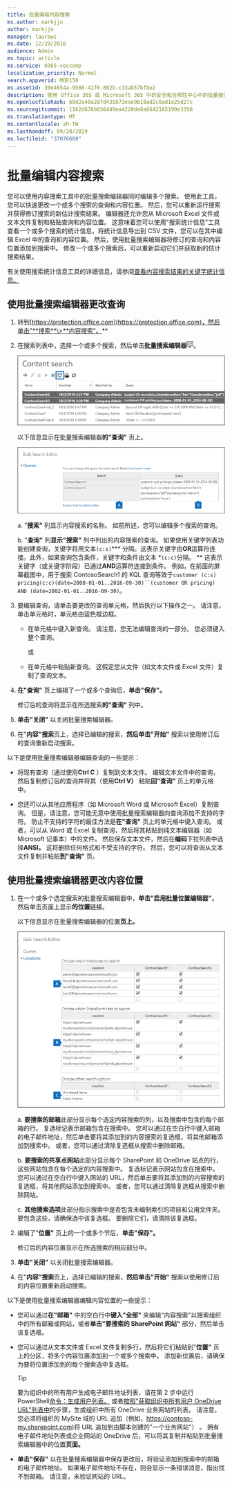 ```yaml
---
title: 批量编辑内容搜索
ms.author: markjjo
author: markjjo
manager: laurawi
ms.date: 12/29/2016
audience: Admin
ms.topic: article
ms.service: O365-seccomp
localization_priority: Normal
search.appverid: MOE150
ms.assetid: 39e4654a-9588-41f6-892b-c33ab57bfbe2
description: 使用 Office 365 或 Microsoft 365 中的安全和合规性中心中的批量搜索编辑器快速更改一个或多个内容搜索的查询和内容位置。
ms.openlocfilehash: 69d2a40a28fd435873eae9b19ad2c8ad1e25d27c
ms.sourcegitcommit: 1162d676b036449ea4220de8a6642165190e3398
ms.translationtype: MT
ms.contentlocale: zh-TW
ms.lasthandoff: 09/20/2019
ms.locfileid: "37076660"
---
```

# <a name="bulk-edit-content-searches"></a>批量编辑内容搜索

您可以使用内容搜索工具中的批量搜索编辑器同时编辑多个搜索。 使用此工具，您可以快速更改一个或多个搜索的查询和内容位置。 然后，您可以重新运行搜索并获得修订搜索的新估计搜索结果。 编辑器还允许您从 Microsoft Excel 文件或文本文件复制和粘贴查询和内容位置。 这意味着您可以使用"搜索统计信息"工具查看一个或多个搜索的统计信息，将统计信息导出到 CSV 文件，您可以在其中编辑 Excel 中的查询和内容位置。 然后，使用批量搜索编辑器将修订的查询和内容位置添加到搜索中。 修改一个或多个搜索后，可以重新启动它们并获取新的估计搜索结果。
  
有关使用搜索统计信息工具的详细信息，请参阅[查看内容搜索结果的关键字统计信息。](view-keyword-statistics-for-content-search.md)
  
## <a name="use-the-bulk-search-editor-to-change-queries"></a>使用批量搜索编辑器更改查询

1. 转到[https://protection.office.com](https://protection.office.com)，然后单击"**搜索**\>**内容搜索"。**
    
2. 在搜索列表中，选择一个或多个搜索，然后单击**批量搜索编辑器**![批量搜索编辑器按钮](media/1ddb3d18-2f00-4a7b-98a6-817ca5ec7014.png)。
    
    ![选择一个或多个搜索，然后单击批量搜索编辑器](media/600c9716-89a2-4451-b111-fa7cfaad2006.png)
  
    以下信息显示在批量搜索编辑器**的"查询"** 页上。 
    
    ![批量搜索编辑器页面显示所选搜索的查询](media/189659af-cc78-4479-b0bc-a93decad2f6c.png)
  
    a. "**搜索"** 列显示内容搜索的名称。 如前所述，您可以编辑多个搜索的查询。 
    
    b. "**查询"** 列**显示"搜索"** 列中列出的内容搜索的查询。 如果使用关键字列表功能创建查询，关键字将用文本`(c:s)`*** 分隔。这表示关键字由**OR**运算符连接。此外，如果查询包含条件，关键字和条件由文本 *`(c:c)`分隔。 ** 这表示关键字（或关键字阶段）已通过**AND**运算符连接到条件。 例如，在前面的屏幕截图中，用于搜索 ContosoSearch1 的 KQL 查询等效于`customer (c:s) pricing(c:c)(date=2000-01-01..2016-09-30)``(customer OR pricing) AND (date=2002-01-01..2016-09-30)`。
    
3. 要编辑查询，请单击要更改的查询单元格，然后执行以下操作之一。 请注意，单击单元格时，单元格由蓝色框边框。
    
   - 在单元格中键入新查询。 请注意，您无法编辑查询的一部分。 您必须键入整个查询。
    
      或
    
    - 在单元格中粘贴新查询。 这假定您从文件（如文本文件或 Excel 文件）复制了查询文本。
    
4. **在"查询"** 页上编辑了一个或多个查询后，**单击"保存"。**
    
    修订后的查询将显示在所选搜索**的"查询"** 列中。 
    
5. **单击"关闭"** 以关闭批量搜索编辑器。 
    
6. 在"**内容"搜索**页上，选择已编辑的搜索，**然后单击"开始"** 搜索以使用修订后的查询重新启动搜索。 
    
以下是使用批量搜索编辑器编辑查询的一些提示：
  
- 将现有查询（通过使用**Ctrl C** ）复制到文本文件。 编辑文本文件中的查询，然后复制修订后的查询并将其（使用**Ctrl V）** 粘贴**回"查询"** 页上的单元格中。 
    
- 您还可以从其他应用程序（如 Microsoft Word 或 Microsoft Excel）复制查询。 但是，请注意，您可能无意中使用批量搜索编辑器向查询添加不支持的字符。 防止不支持的字符的最佳方法是**在"查询"** 页上的单元格中键入查询。 或者，可以从 Word 或 Excel 复制查询，然后将其粘贴到纯文本编辑器（如 Microsoft 记事本）中的文件。 然后保存文本文件，然后在**编码**下拉列表中选择**ANSI。** 这将删除任何格式和不受支持的字符。 然后，您可以将查询从文本文件复制并粘贴**到"查询"** 页。 
    
  
## <a name="use-the-bulk-search-editor-to-change-content-locations"></a>使用批量搜索编辑器更改内容位置

1. 在一个或多个选定搜索的批量搜索编辑器中，**单击"启用批量位置编辑器"，** 然后单击页面上显示**的位置**链接。 
    
    以下信息显示在批量搜索编辑器的位置**页上。** 
    
    ![单击启用批量位置编辑器，然后单击"位置"以添加或删除内容位置](media/a5a468ce-bd63-4c53-bc37-ff64cf769e59.png)
  
    a. **要搜索的邮箱**此部分显示每个选定内容搜索的列，以及搜索中包含的每个邮箱的行。 复选标记表示邮箱包含在搜索中。 您可以通过在空白行中键入邮箱的电子邮件地址，然后单击要将其添加到的内容搜索的复选框，将其他邮箱添加到搜索中。 或者，您可以通过清除复选框从搜索中删除邮箱。
    
    b. **要搜索的共享点网站**此部分显示每个 SharePoint 和 OneDrive 站点的行，这些网站包含在每个选定的内容搜索中。 复选标记表示网站包含在搜索中。 您可以通过在空白行中键入网站的 URL，然后单击要将其添加到的内容搜索的复选框，将其他网站添加到搜索中。 或者，您可以通过清除复选框从搜索中删除网站。
    
    c. **其他搜索选项**此部分指示搜索中是否包含未编制索引的项目和公用文件夹。 要包含这些，请确保选中该复选框。 要删除它们，请清除该复选框。
    
2. 编辑了"**位置"** 页上的一个或多个节后，**单击"保存"。**
    
    修订后的内容位置显示在所选搜索的相应部分中。
    
3. **单击"关闭"** 以关闭批量搜索编辑器。 
    
4. 在"**内容"搜索**页上，选择已编辑的搜索，**然后单击"开始"** 搜索以使用修订后的内容位置重新启动搜索。 
    
以下是使用批量搜索编辑器编辑内容位置的一些提示：
  
- 您可以通过**在"邮箱"** 中的空白行中**键入"全部"** 来编辑"内容搜索"以搜索组织中的所有邮箱或网站，或者**单击"要搜索的 SharePoint 网站"** 部分，然后单击该复选框。 
    
- 您可以通过从文本文件或 Excel 文件复制多行，然后将它们粘贴到"**位置"** 页上的分区，将多个内容位置添加到一个或多个搜索中。 添加新位置后，请确保为要将位置添加到的每个搜索选中复选框。 
    
    > [!TIP]
    > 要为组织中的所有用户生成电子邮件地址列表，请在第 2 步中运行 PowerShell[命令：生成用户列表。](search-the-mailbox-and-onedrive-for-business-for-a-list-of-users.md#step-2-generate-a-list-of-users) 或者[按照"获取组织中所有用户 OneDrive URL"列表中](https://docs.microsoft.com/onedrive/list-onedrive-urls)的步骤，生成组织中所有 OneDrive 业务网站的列表。 请注意，您必须将组织的 MySite 域的 URL 追加（例如，https://contoso-my.sharepoint.com)将 URL 追加到由脚本创建的"一个业务网站"） 。 拥有电子邮件地址列表或企业网站的 OneDrive 后，可以将其复制并粘贴到批量搜索编辑器中的位置**页面。** 
  
- **单击"保存"** 以在批量搜索编辑器中保存更改后，将验证添加到搜索中的邮箱的电子邮件地址。 如果电子邮件地址不存在，则会显示一条错误消息，指出找不到邮箱。 请注意，未验证网站的 URL。 
  

